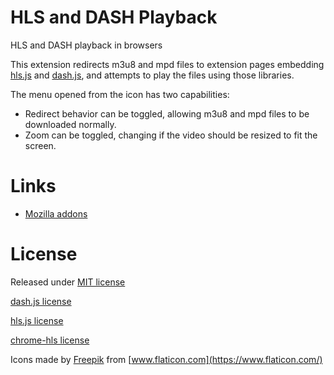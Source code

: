 # HLS and DASH Playback

HLS and DASH playback in browsers

This extension redirects m3u8 and mpd files to extension pages embedding [hls.js][] and [dash.js][], and attempts to play the files using those libraries.

The menu opened from the icon has two capabilities:

  * Redirect behavior can be toggled, allowing m3u8 and mpd files to be downloaded normally.
  * Zoom can be toggled, changing if the video should be resized to fit the screen.

[hls.js]: https://github.com/video-dev/hls.js
[dash.js]: https://github.com/Dash-Industry-Forum/dash.js

# Links

  * [Mozilla addons](https://addons.mozilla.org/en-US/firefox/addon/hls-and-dash-playback/)
<!-- [chrome webstore][]/
[chrome webstore]:-->


# License

Released under [MIT license](LICENSE)

[dash.js license](dashjs_license.md)

[hls.js license](hlsjs_license)

[chrome-hls license](chrome_hls_license)

Icons made by [Freepik](https://www.flaticon.com/authors/freepik) from [www.flaticon.com](https://www.flaticon.com/)